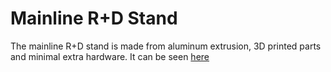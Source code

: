 # Mainline R+D Stand
The mainline R+D stand is made from aluminum extrusion, 3D printed parts and minimal extra hardware. It can be seen [here](https://cad.onshape.com/documents/d520ea9a8cadb4ae8681f59b/w/00b211a6fa3b76c59ef28f4e/e/5f2c80d9d9c2433a7be7f789)